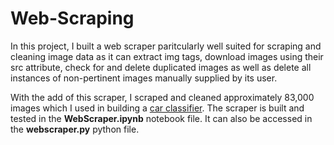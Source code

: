 # Web-Scraping

In this project, I built a web scraper paritcularly well suited for scraping and cleaning image data as it can extract img tags, download images using their src attribute, check for and delete duplicated images as well as delete all instances of non-pertinent images manually supplied by its user.

With the add of this scraper, I scraped and cleaned approximately 83,000 images which I used in building a [car classifier](https://github.com/Oreolorun/Image-Recognition). The scraper is built and tested in the **WebScraper.ipynb** notebook file. It can also be accessed in the **webscraper.py** python file. 
